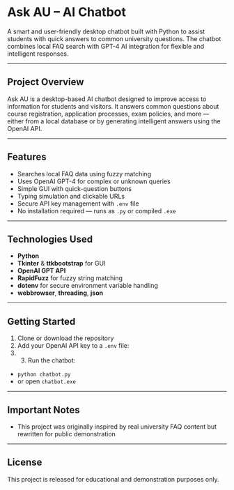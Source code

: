 # Ask AU – AI Chatbot

A smart and user-friendly desktop chatbot built with Python to assist students with quick answers to common university questions. The chatbot combines local FAQ search with GPT-4 AI integration for flexible and intelligent responses.

---

## Project Overview

Ask AU is a desktop-based AI chatbot designed to improve access to information for students and visitors. It answers common questions about course registration, application processes, exam policies, and more — either from a local database or by generating intelligent answers using the OpenAI API.

---

## Features

-  Searches local FAQ data using fuzzy matching
-  Uses OpenAI GPT-4 for complex or unknown queries
-  Simple GUI with quick-question buttons
-  Typing simulation and clickable URLs
-  Secure API key management with `.env` file
-  No installation required — runs as `.py` or compiled `.exe`

---

## Technologies Used

- **Python**
- **Tkinter** & **ttkbootstrap** for GUI
- **OpenAI GPT API**
- **RapidFuzz** for fuzzy string matching
- **dotenv** for secure environment variable handling
- **webbrowser**, **threading**, **json**

---

## Getting Started

1. Clone or download the repository
2. Add your OpenAI API key to a `.env` file:
3. 3. Run the chatbot:
- `python chatbot.py` 
- or open `chatbot.exe`

---

## Important Notes


- This project was originally inspired by real university FAQ content but rewritten for public demonstration

---

## License

This project is released for educational and demonstration purposes only.


